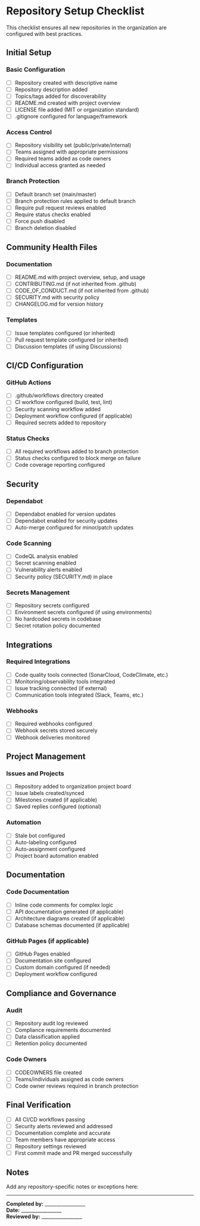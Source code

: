 # Repository Setup Checklist

This checklist ensures all new repositories in the organization are configured with best practices.

## Initial Setup

### Basic Configuration
- [ ] Repository created with descriptive name
- [ ] Repository description added
- [ ] Topics/tags added for discoverability
- [ ] README.md created with project overview
- [ ] LICENSE file added (MIT or organization standard)
- [ ] .gitignore configured for language/framework

### Access Control
- [ ] Repository visibility set (public/private/internal)
- [ ] Teams assigned with appropriate permissions
- [ ] Required teams added as code owners
- [ ] Individual access granted as needed

### Branch Protection
- [ ] Default branch set (main/master)
- [ ] Branch protection rules applied to default branch
- [ ] Require pull request reviews enabled
- [ ] Require status checks enabled
- [ ] Force push disabled
- [ ] Branch deletion disabled

## Community Health Files

### Documentation
- [ ] README.md with project overview, setup, and usage
- [ ] CONTRIBUTING.md (if not inherited from .github)
- [ ] CODE_OF_CONDUCT.md (if not inherited from .github)
- [ ] SECURITY.md with security policy
- [ ] CHANGELOG.md for version history

### Templates
- [ ] Issue templates configured (or inherited)
- [ ] Pull request template configured (or inherited)
- [ ] Discussion templates (if using Discussions)

## CI/CD Configuration

### GitHub Actions
- [ ] .github/workflows directory created
- [ ] CI workflow configured (build, test, lint)
- [ ] Security scanning workflow added
- [ ] Deployment workflow configured (if applicable)
- [ ] Required secrets added to repository

### Status Checks
- [ ] All required workflows added to branch protection
- [ ] Status checks configured to block merge on failure
- [ ] Code coverage reporting configured

## Security

### Dependabot
- [ ] Dependabot enabled for version updates
- [ ] Dependabot enabled for security updates
- [ ] Auto-merge configured for minor/patch updates

### Code Scanning
- [ ] CodeQL analysis enabled
- [ ] Secret scanning enabled
- [ ] Vulnerability alerts enabled
- [ ] Security policy (SECURITY.md) in place

### Secrets Management
- [ ] Repository secrets configured
- [ ] Environment secrets configured (if using environments)
- [ ] No hardcoded secrets in codebase
- [ ] Secret rotation policy documented

## Integrations

### Required Integrations
- [ ] Code quality tools connected (SonarCloud, CodeClimate, etc.)
- [ ] Monitoring/observability tools integrated
- [ ] Issue tracking connected (if external)
- [ ] Communication tools integrated (Slack, Teams, etc.)

### Webhooks
- [ ] Required webhooks configured
- [ ] Webhook secrets stored securely
- [ ] Webhook deliveries monitored

## Project Management

### Issues and Projects
- [ ] Repository added to organization project board
- [ ] Issue labels created/synced
- [ ] Milestones created (if applicable)
- [ ] Saved replies configured (optional)

### Automation
- [ ] Stale bot configured
- [ ] Auto-labeling configured
- [ ] Auto-assignment configured
- [ ] Project board automation enabled

## Documentation

### Code Documentation
- [ ] Inline code comments for complex logic
- [ ] API documentation generated (if applicable)
- [ ] Architecture diagrams created (if applicable)
- [ ] Database schemas documented (if applicable)

### GitHub Pages (if applicable)
- [ ] GitHub Pages enabled
- [ ] Documentation site configured
- [ ] Custom domain configured (if needed)
- [ ] Deployment workflow configured

## Compliance and Governance

### Audit
- [ ] Repository audit log reviewed
- [ ] Compliance requirements documented
- [ ] Data classification applied
- [ ] Retention policy documented

### Code Owners
- [ ] CODEOWNERS file created
- [ ] Teams/individuals assigned as code owners
- [ ] Code owner reviews required in branch protection

## Final Verification

- [ ] All CI/CD workflows passing
- [ ] Security alerts reviewed and addressed
- [ ] Documentation complete and accurate
- [ ] Team members have appropriate access
- [ ] Repository settings reviewed
- [ ] First commit made and PR merged successfully

## Notes

Add any repository-specific notes or exceptions here:

---

**Completed by:** _________________  
**Date:** _________________  
**Reviewed by:** _________________
